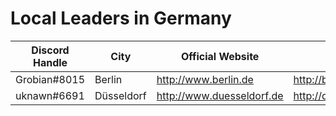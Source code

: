 # Local Leaders in Germany

| Discord Handle     | City          | Official Website                      |  Marketplace                              |
| ------------------ | --------------| ------------------------------------- | ------------------------------------------|
|  Grobian#8015      |  Berlin       | http://www.berlin.de                  | http://berlin.openmarketplace.org/        |
|  uknawn#6691       |  Düsseldorf   | http://www.duesseldorf.de             | http://duesseldorf.openmarketplace.org    |

